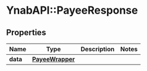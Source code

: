 # YnabAPI::PayeeResponse

## Properties
Name | Type | Description | Notes
------------ | ------------- | ------------- | -------------
**data** | [**PayeeWrapper**](PayeeWrapper.md) |  | 


